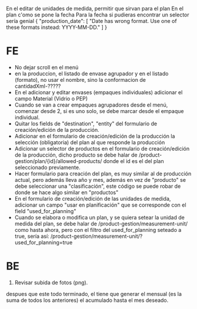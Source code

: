 En el editar de unidades de medida, permitir que sirvan para el plan
En el plan c'omo se pone la fecha
Para la fecha si pudieras encontrar un selector sería genial
{
    "production_date": [
        "Date has wrong format. Use one of these formats instead: YYYY-MM-DD."
    ]
}





# FE
- No dejar scroll en el menú
- en la produccion, el listado de envase agrupador y en el listado (formato), no usar el nombre, sino la conformacion de cantidadXml-?????
- En el adicionar y editar envases (empaques individuales) adicionar el campo Material (Vidrio o PEP)
- Cuando se van a crear empaques agrupadores desde el menú, comenzar desde 2, si es uno solo, se debe marcar desde el empaque individual.
- Quitar los fields de "destination", "entity" del formulario de creación/edición de la producción.
- Adicionar en el formulario de creación/edición de la producción la selección (obligatoria) del plan al que responde la producción
- Adicionar un selector de productos en el formulario de creación/edición de la producción, dicho producto se debe halar de /product-gestion/plan/{id}/allowed-products/ donde el id es el del plan seleccionado previamente.
- Hacer formulario para creación del plan, es muy similar al de producción actual, pero además lleva año y mes, además en vez de "producto" se debe seleccionar una "clasificación", este código se puede robar de donde se hace algo similar en "productos"
- En el formulario de creación/edición de las unidades de medida, adicionar un campo "usar en planificación" que se corresponde con el field "used_for_planning"
- Cuando se elabora o modifica un plan, y se quiera setear la unidad de medida del plan, se debe halar de /product-gestion/measurement-unit/ como hasta ahora, pero con el filtro del used_for_planning seteado a true, sería así: /product-gestion/measurement-unit/?used_for_planning=true



# BE
1. Revisar subida de fotos (png).

despues que este todo terminado, el tiene que generar
el mensual (es la suma de todos los anteriores)
el acumulado hasta el mes deseado.
